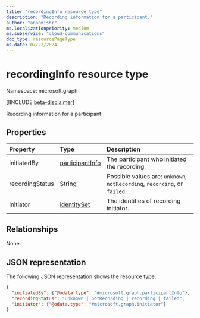```yaml
---
title: "recordingInfo resource type"
description: "Recording information for a participant."
author: "ananmishr"
ms.localizationpriority: medium
ms.subservice: "cloud-communications"
doc_type: resourcePageType
ms.date: 07/22/2024
---
```


# recordingInfo resource type

Namespace: microsoft.graph

[!INCLUDE [beta-disclaimer](../../includes/beta-disclaimer.md)]

Recording information for a participant.

## Properties

| Property        | Type    | Description|
|:----------------|:--------|:----------|
| initiatedBy     | [participantInfo](participantinfo.md) | The participant who initiated the recording. |
| recordingStatus | String | Possible values are: `unknown`, `notRecording`, `recording`, or `failed`. |
| initiator | [identitySet](identitySet.md) | The identities of recording initiator. |

## Relationships
None.

## JSON representation

The following JSON representation shows the resource type.

<!-- {
  "blockType": "resource",
  "optionalProperties": [

  ],
  "@odata.type": "microsoft.graph.recordingInfo"
}-->
```json
{
  "initiatedBy": {"@odata.type": "#microsoft.graph.participantInfo"},
  "recordingStatus": "unknown | notRecording | recording | failed",
  "initiator": {"@odata.type": "#microsoft.graph.initiator"}
}
```

<!-- uuid: 8fcb5dbc-d5aa-4681-8e31-b001d5168d79
2015-10-25 14:57:30 UTC -->
<!--
{
  "type": "#page.annotation",
  "description": "recordingInfo resource",
  "keywords": "",
  "section": "documentation",
  "tocPath": "",
  "suppressions": []
}
-->


